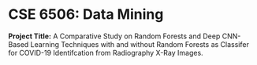 # CSE 6506: Data Mining

<b>Project Title:</b> A Comparative Study on Random Forests and Deep CNN-Based Learning Techniques with and without Random Forests as Classifer for COVID-19 Identifcation from Radiography X-Ray Images.

